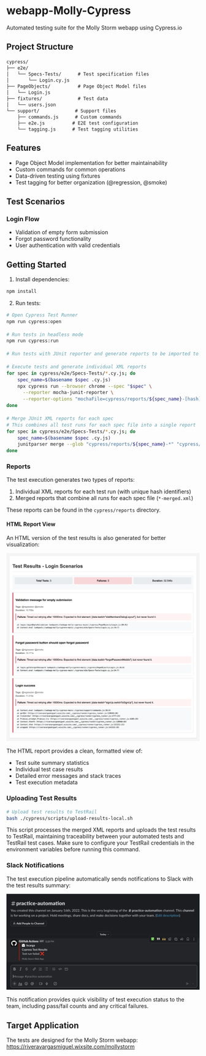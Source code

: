 # webapp-Molly-Cypress

Automated testing suite for the Molly Storm webapp using Cypress.io

## Project Structure

```
cypress/
├── e2e/
│   └── Specs-Tests/      # Test specification files
│       └── Login.cy.js
├── PageObjects/          # Page Object Model files
│   └── Login.js
├── fixtures/             # Test data
│   └── users.json
└── support/             # Support files
    ├── commands.js      # Custom commands
    ├── e2e.js          # E2E test configuration
    └── tagging.js      # Test tagging utilities
```

## Features

- Page Object Model implementation for better maintainability
- Custom commands for common operations
- Data-driven testing using fixtures
- Test tagging for better organization (@regression, @smoke)

## Test Scenarios

### Login Flow
- Validation of empty form submission
- Forgot password functionality
- User authentication with valid credentials

## Getting Started

1. Install dependencies:
```bash
npm install
```

2. Run tests:
```bash
# Open Cypress Test Runner
npm run cypress:open

# Run tests in headless mode
npm run cypress:run

# Run tests with JUnit reporter and generate reports to be imported to Test Rail

# Execute tests and generate individual XML reports
for spec in cypress/e2e/Specs-Tests/*.cy.js; do
    spec_name=$(basename $spec .cy.js)
    npx cypress run --browser chrome --spec "$spec" \
      --reporter mocha-junit-reporter \
      --reporter-options "mochaFile=cypress/reports/${spec_name}-[hash].xml"
done

# Merge JUnit XML reports for each spec
# This combines all test runs for each spec file into a single report
for spec in cypress/e2e/Specs-Tests/*.cy.js; do
    spec_name=$(basename $spec .cy.js)
    junitparser merge --glob "cypress/reports/${spec_name}-*" "cypress/reports/${spec_name}-merged.xml"
done
```

### Reports
The test execution generates two types of reports:
1. Individual XML reports for each test run (with unique hash identifiers)
2. Merged reports that combine all runs for each spec file (`*-merged.xml`)

These reports can be found in the `cypress/reports` directory.

#### HTML Report View
An HTML version of the test results is also generated for better visualization:

![HTML Report View](cypress/reports/html-reportversion.png)

The HTML report provides a clean, formatted view of:
- Test suite summary statistics
- Individual test case results
- Detailed error messages and stack traces
- Test execution metadata

### Uploading Test Results
```bash
# Upload test results to TestRail
bash ./cypress/scripts/upload-results-local.sh
```

This script processes the merged XML reports and uploads the test results to TestRail, maintaining traceability between your automated tests and TestRail test cases. Make sure to configure your TestRail credentials in the environment variables before running this command.

### Slack Notifications
The test execution pipeline automatically sends notifications to Slack with the test results summary:

![Slack Notification](slackmessage.png)

This notification provides quick visibility of test execution status to the team, including pass/fail counts and any critical failures.

## Target Application

The tests are designed for the Molly Storm webapp:
https://riveravargasmiguel.wixsite.com/mollystorm
